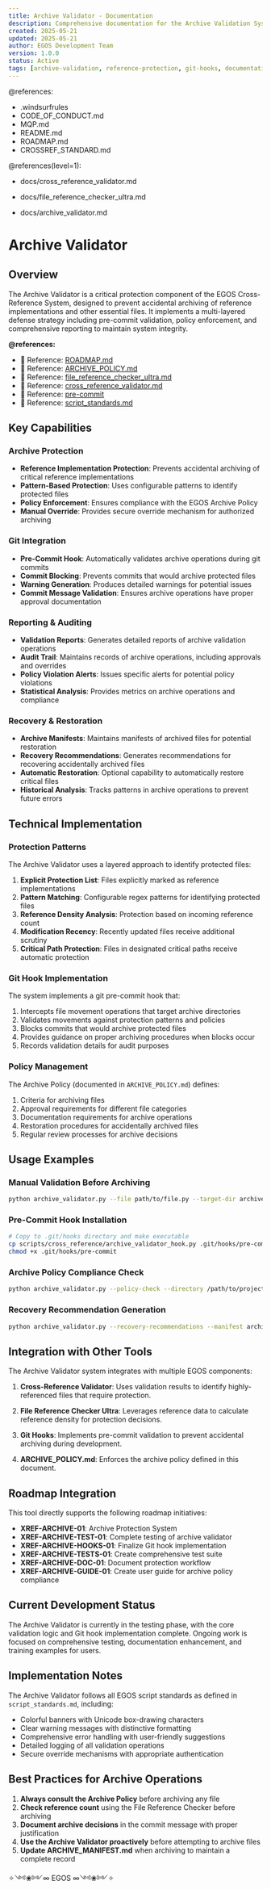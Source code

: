 ```yaml
---
title: Archive Validator - Documentation
description: Comprehensive documentation for the Archive Validation System
created: 2025-05-21
updated: 2025-05-21
author: EGOS Development Team
version: 1.0.0
status: Active
tags: [archive-validation, reference-protection, git-hooks, documentation]
---
```


@references:
- .windsurfrules
- CODE_OF_CONDUCT.md
- MQP.md
- README.md
- ROADMAP.md
- CROSSREF_STANDARD.md

@references(level=1):
  - docs/cross_reference_validator.md
  - docs/file_reference_checker_ultra.md






  - docs/archive_validator.md

# Archive Validator

## Overview

The Archive Validator is a critical protection component of the EGOS Cross-Reference System, designed to prevent accidental archiving of reference implementations and other essential files. It implements a multi-layered defense strategy including pre-commit validation, policy enforcement, and comprehensive reporting to maintain system integrity.

**@references:**
- 🔗 Reference: [ROADMAP.md](../../../ROADMAP.md)
- 🔗 Reference: [ARCHIVE_POLICY.md](../../../ARCHIVE_POLICY.md)
- 🔗 Reference: [file_reference_checker_ultra.md](./file_reference_checker_ultra.md)
- 🔗 Reference: [cross_reference_validator.md](./cross_reference_validator.md)
- 🔗 Reference: [pre-commit](../../../.github/hooks/pre-commit)
- 🔗 Reference: [script_standards.md](../../../scripts/cross_reference/integration/script_standards.md)

## Key Capabilities

### Archive Protection

- **Reference Implementation Protection**: Prevents accidental archiving of critical reference implementations
- **Pattern-Based Protection**: Uses configurable patterns to identify protected files
- **Policy Enforcement**: Ensures compliance with the EGOS Archive Policy
- **Manual Override**: Provides secure override mechanism for authorized archiving

### Git Integration

- **Pre-Commit Hook**: Automatically validates archive operations during git commits
- **Commit Blocking**: Prevents commits that would archive protected files
- **Warning Generation**: Produces detailed warnings for potential issues
- **Commit Message Validation**: Ensures archive operations have proper approval documentation

### Reporting & Auditing

- **Validation Reports**: Generates detailed reports of archive validation operations
- **Audit Trail**: Maintains records of archive operations, including approvals and overrides
- **Policy Violation Alerts**: Issues specific alerts for potential policy violations
- **Statistical Analysis**: Provides metrics on archive operations and compliance

### Recovery & Restoration

- **Archive Manifests**: Maintains manifests of archived files for potential restoration
- **Recovery Recommendations**: Generates recommendations for recovering accidentally archived files
- **Automatic Restoration**: Optional capability to automatically restore critical files
- **Historical Analysis**: Tracks patterns in archive operations to prevent future errors

## Technical Implementation

### Protection Patterns

The Archive Validator uses a layered approach to identify protected files:

1. **Explicit Protection List**: Files explicitly marked as reference implementations
2. **Pattern Matching**: Configurable regex patterns for identifying protected files
3. **Reference Density Analysis**: Protection based on incoming reference count
4. **Modification Recency**: Recently updated files receive additional scrutiny
5. **Critical Path Protection**: Files in designated critical paths receive automatic protection

### Git Hook Implementation

The system implements a git pre-commit hook that:

1. Intercepts file movement operations that target archive directories
2. Validates movements against protection patterns and policies
3. Blocks commits that would archive protected files
4. Provides guidance on proper archiving procedures when blocks occur
5. Records validation details for audit purposes

### Policy Management

The Archive Policy (documented in `ARCHIVE_POLICY.md`) defines:

1. Criteria for archiving files
2. Approval requirements for different file categories
3. Documentation requirements for archive operations
4. Restoration procedures for accidentally archived files
5. Regular review processes for archive decisions

## Usage Examples

### Manual Validation Before Archiving

```bash
python archive_validator.py --file path/to/file.py --target-dir archive/
```

### Pre-Commit Hook Installation

```bash
# Copy to .git/hooks directory and make executable
cp scripts/cross_reference/archive_validator_hook.py .git/hooks/pre-commit
chmod +x .git/hooks/pre-commit
```

### Archive Policy Compliance Check

```bash
python archive_validator.py --policy-check --directory /path/to/project
```

### Recovery Recommendation Generation

```bash
python archive_validator.py --recovery-recommendations --manifest archive/ARCHIVE_MANIFEST.md
```

## Integration with Other Tools

The Archive Validator system integrates with multiple EGOS components:

1. **Cross-Reference Validator**: Uses validation results to identify highly-referenced files that require protection.

2. **File Reference Checker Ultra**: Leverages reference data to calculate reference density for protection decisions.

3. **Git Hooks**: Implements pre-commit validation to prevent accidental archiving during development.

4. **ARCHIVE_POLICY.md**: Enforces the archive policy defined in this document.

## Roadmap Integration

This tool directly supports the following roadmap initiatives:

- **XREF-ARCHIVE-01**: Archive Protection System
- **XREF-ARCHIVE-TEST-01**: Complete testing of archive validator
- **XREF-ARCHIVE-HOOKS-01**: Finalize Git hook implementation
- **XREF-ARCHIVE-TESTS-01**: Create comprehensive test suite
- **XREF-ARCHIVE-DOC-01**: Document protection workflow
- **XREF-ARCHIVE-GUIDE-01**: Create user guide for archive policy compliance

## Current Development Status

The Archive Validator is currently in the testing phase, with the core validation logic and Git hook implementation complete. Ongoing work is focused on comprehensive testing, documentation enhancement, and training examples for users.

## Implementation Notes

The Archive Validator follows all EGOS script standards as defined in `script_standards.md`, including:

- Colorful banners with Unicode box-drawing characters
- Clear warning messages with distinctive formatting
- Comprehensive error handling with user-friendly suggestions
- Detailed logging of all validation operations
- Secure override mechanisms with appropriate authentication

## Best Practices for Archive Operations

1. **Always consult the Archive Policy** before archiving any file
2. **Check reference count** using the File Reference Checker before archiving
3. **Document archive decisions** in the commit message with proper justification
4. **Use the Archive Validator proactively** before attempting to archive files
5. **Update ARCHIVE_MANIFEST.md** when archiving to maintain a complete record

✧༺❀༻∞ EGOS ∞༺❀༻✧